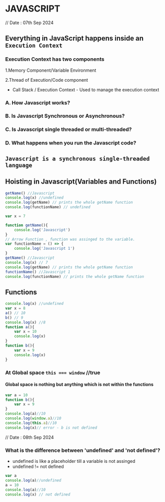 # JAVASCRIPT

// Date : 07th Sep 2024

## Everything in JavaScript happens inside an `Execution Context`

### Execution Context has two components

1.Memory Component/Variable Environment

2.Thread of Execution/Code component

* Call Stack / Execution Context - Used to manage the execution context

### A. How Javascript works?

### B. Is Javascript Synchronous or Asynchronous?

### C. Is Javascript single threaded or multi-threaded?

### D. What happens when you run the Javascript code?

## `Javascript is a synchronous single-threaded language`

## Hoisting in Javascript(Variables and Functions)

```javascript
getName() //Javascript
console.log(x) //undefined
console.log(getName) // prints the whole getName function
console.log(functionName) // undefined

var x = 7

function getName(){
    console.log('Javascript')
}
// Arrow Function , function was assinged to the variable.
var functionName = () => {
    console.log('Javascript 1')
}
getName() //Javascript
console.log(x) // 7
console.log(getName) // prints the whole getName function
functionName() //Javascript 1
console.log(functionName) // prints the whole getName function
```

## Functions

```javascript
console.log(x) //undefined
var x = 8
a() // 10
b() // 9
console.log(x) //8
function a(){
    var x = 10
    console.log(x)
}
function b(){
    var x = 9
    console.log(x)
}
```

### At Global space `this === window` //true

#### Global space is nothing but anything which is not within the functions

```javascript
var a = 10
function b(){
    var x = 9
}
console.log(a)//10
console.log(window.a)//10
console.log(this.a)//10
console.log(x)// error - b is not defined

```

// Date : 08th Sep 2024

### What is the difference between 'undefined' and 'not defined'?

* undefined is like a placeholder till a variable is not assinged
* undefined != not defined

```javascript
var a
console.log(a)//undefined
a = 10
console.log(a)//10
console.log(x) // not defined
```